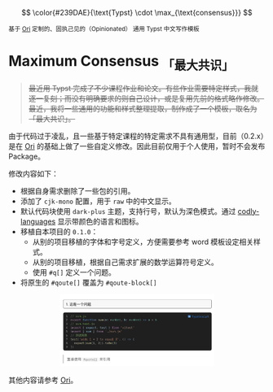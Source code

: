 $$
\color{#239DAE}{\text{Typst} \cdot \max_{\text{consensus}}}
$$

<small>基于 [Ori](https://github.com/OrangeX4/typst-ori/) 定制的、固执己见的（Opinionated） 通用 Typst 中文写作模板</small>

# Maximum Consensus <sub>「最大共识」</sub>

> ~~最近用 Typst 完成了不少课程作业和论文。有些作业需要特定样式，我就逐一复刻；而没有明确要求的则自己设计，或是复用先前的格式略作修改。最近，我将一些通用的功能和样式整理提取，制作成了一个模板，取名为「最大共识」。~~

由于代码过于凌乱，且一些基于特定课程的特定需求不具有通用型，目前（0.2.x）是在 [Ori](https://github.com/OrangeX4/typst-ori/) 的基础上做了一些自定义修改。因此目前仅用于个人使用，暂时不会发布 Package。

修改内容如下：

- 根据自身需求删除了一些包的引用。
- 添加了 `cjk-mono` 配置，用于 `raw` 中的中文显示。
- 默认代码块使用 `dark-plus` 主题，支持行号，默认为深色模式。通过 [codly-languages](https://typst.app/universe/package/codly-languages) 显示带颜色的语言和图标。
- 移植自本项目的 `0.1.0`：
  - 从别的项目移植的字体和字号定义，方便需要参考 word 模板设定相关样式。
  - 从别的项目移植，根据自己需求扩展的数学运算符号定义。
  - 使用 `#q[]` 定义一个问题。
- 将原生的 `#qoute[]` 覆盖为 `#qoute-block[]`

<p align="center">
<img src="preview/preview.png" width="60%" ></img>
</p>

其他内容请参考 [Ori](https://github.com/OrangeX4/typst-ori/)。
